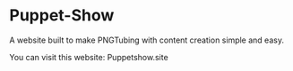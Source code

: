 # Puppet-Show

A website built to make PNGTubing with content creation simple and easy.

You can visit this website: Puppetshow.site
